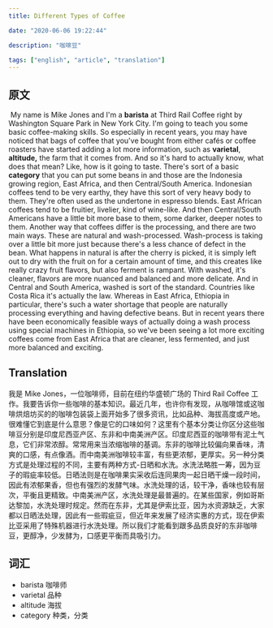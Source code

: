 ```yaml
---
title: Different Types of Coffee

date: "2020-06-06 19:22:44"

description: "咖啡豆"

tags: ["english", "article", "translation"]
---
```


## 原文

​ My name is Mike Jones and I'm a **barista** at Third Rail Coffee right by Washington Square Park in New York City. I'm going to teach you some basic coffee-making skills. So especially in recent years, you may have noticed that bags of coffee that you've bought from either cafés or coffee roasters have started adding a lot more information, such as **varietal**, **altitude,** the farm that it comes from. And so it's hard to actually know, what does that mean? Like, how is it going to taste. There's sort of a basic **category** that you can put some beans in and those are the Indonesia growing region, East Africa, and then Central/South America. Indonesian coffees tend to be very earthy, they have this sort of very heavy body to them. They're often used as the undertone in espresso blends. East African coffees tend to be fruitier, livelier, kind of wine-like. And then Central/South Americans have a little bit more base to them, some darker, deeper notes to them. Another way that coffees differ is the processing, and there are two main ways. These are natural and wash-processed. Wash-process is taking over a little bit more just because there's a less chance of defect in the bean. What happens in natural is after the cherry is picked, it is simply left out to dry with the fruit on for a certain amount of time, and this creates like really crazy fruit flavors, but also ferment is rampant. With washed, it's cleaner, flavors are more nuanced and balanced and more delicate. And in Central and South America, washed is sort of the standard. Countries like Costa Rica it's actually the law. Whereas in East Africa, Ethiopia in particular, there's such a water shortage that people are naturally processing everything and having defective beans. But in recent years there have been economically feasible ways of actually doing a wash process using special machines in Ethiopia, so we've been seeing a lot more exciting coffees come from East Africa that are cleaner, less fermented, and just more balanced and exciting.

## Translation

我是 Mike Jones，一位咖啡师，目前在纽约华盛顿广场的 Third Rail Coffee 工作。我要告诉你一些咖啡的基本知识。最近几年，也许你有发现，从咖啡馆或这咖啡烘焙坊买的的咖啡包装袋上面开始多了很多资讯，比如品种、海拔高度或产地。很难懂它到底是什么意思？像是它的口味如何？这里有个基本分类让你区分这些咖啡豆分别是印度尼西亚产区、东非和中南美洲产区。印度尼西亚的咖啡带有泥土气息，它们非常浓醇。常常用来当浓缩咖啡的基调。东非的咖啡比较偏向果香味，清爽的口感，有点像酒。而中南美洲咖啡较丰富，有些更浓郁，更厚实。另一种分类方式是处理过程的不同，主要有两种方式-日晒和水洗。水洗法略胜一筹，因为豆子的瑕疵率较低。日晒法则是在咖啡果实采收后连同果肉一起日晒干燥一段时间，因此有浓郁果香，但也有强烈的发酵气味。水洗处理的话，较干净，香味也较有层次，平衡且更精致。中南美洲产区，水洗处理是最普遍的。在某些国家，例如哥斯达黎加，水洗处理时规定。然而在东非，尤其是伊索比亚，因为水资源缺乏，大家都以日晒法处理，因此有一些瑕疵豆，但近年来发展了经济实惠的方式，现在伊索比亚采用了特殊机器进行水洗处理。所以我们才能看到跟多品质良好的东非咖啡豆，更醇净，少发酵为，口感更平衡而具吸引力。

## 词汇

- barista 咖啡师
- varietal 品种
- altitude 海拔
- category 种类，分类
